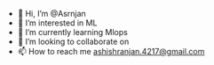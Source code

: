 - 👋 Hi, I’m @Asrnjan
- 👀 I’m interested in ML
- 🌱 I’m currently learning Mlops
- 💞️ I’m looking to collaborate on 
- 📫 How to reach me ashishranjan.4217@gmail.com

<!---
Asrnjan/Asrnjan is a ✨ special ✨ repository because its `README.md` (this file) appears on your GitHub profile.
You can click the Preview link to take a look at your changes.
--->
